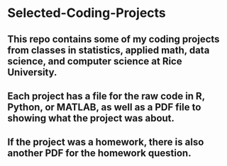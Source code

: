 # Selected-Coding-Projects
## This repo contains some of my coding projects from classes in statistics, applied math, data science, and computer science at Rice University.
## Each project has a file for the raw code in R, Python, or MATLAB, as well as a PDF file to showing what the project was about. 
## If the project was a homework, there is also another PDF for the homework question.
